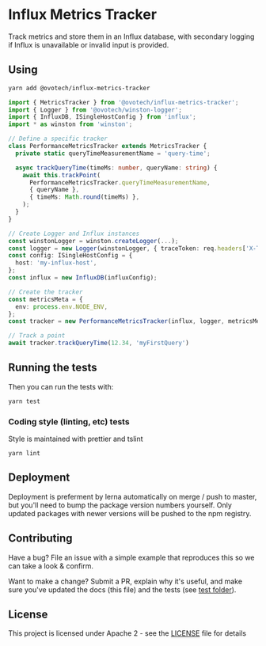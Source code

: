 # Influx Metrics Tracker

Track metrics and store them in an Influx database, with secondary logging if Influx is unavailable or invalid input is provided.

## Using

```bash
yarn add @ovotech/influx-metrics-tracker
```

```typescript
import { MetricsTracker } from '@ovotech/influx-metrics-tracker';
import { Logger } from '@ovotech/winston-logger';
import { InfluxDB, ISingleHostConfig } from 'influx';
import * as winston from 'winston';

// Define a specific tracker
class PerformanceMetricsTracker extends MetricsTracker {
  private static queryTimeMeasurementName = 'query-time';

  async trackQueryTime(timeMs: number, queryName: string) {
    await this.trackPoint(
      PerformanceMetricsTracker.queryTimeMeasurementName,
      { queryName },
      { timeMs: Math.round(timeMs) },
    );
  }
}

// Create Logger and Influx instances
const winstonLogger = winston.createLogger(...);
const logger = new Logger(winstonLogger, { traceToken: req.headers['X-Trace-Token'] });
const config: ISingleHostConfig = {
  host: 'my-influx-host',
};
const influx = new InfluxDB(influxConfig);

// Create the tracker
const metricsMeta = {
  env: process.env.NODE_ENV,
};
const tracker = new PerformanceMetricsTracker(influx, logger, metricsMeta);

// Track a point
await tracker.trackQueryTime(12.34, 'myFirstQuery')
```

## Running the tests

Then you can run the tests with:

```bash
yarn test
```

### Coding style (linting, etc) tests

Style is maintained with prettier and tslint

```
yarn lint
```

## Deployment

Deployment is preferment by lerna automatically on merge / push to master, but you'll need to bump the package version numbers yourself. Only updated packages with newer versions will be pushed to the npm registry.

## Contributing

Have a bug? File an issue with a simple example that reproduces this so we can take a look & confirm.

Want to make a change? Submit a PR, explain why it's useful, and make sure you've updated the docs (this file) and the tests (see [test folder](test)).

## License

This project is licensed under Apache 2 - see the [LICENSE](LICENSE) file for details
